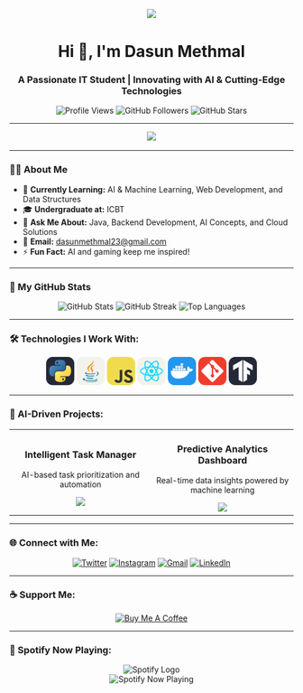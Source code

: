 <p align="center">
  <img src="https://github.com/7oSkaaa/7oSkaaa/blob/main/Images/about_me.gif?raw=true" width="150px">
</p>

<h1 align="center">Hi 👋, I'm Dasun Methmal</h1>
<h3 align="center">A Passionate IT Student | Innovating with AI & Cutting-Edge Technologies</h3>
<p align="center">
  <img src="https://komarev.com/ghpvc/?username=Dass23M&label=Profile%20Views&color=0e75b6&style=flat" alt="Profile Views" />
  <img src="https://img.shields.io/github/followers/Dass23M?label=Followers" alt="GitHub Followers" />
  <img src="https://img.shields.io/github/stars/Dass23M?label=Stars" alt="GitHub Stars" />
</p>

---

<div align="center">
  <img src="https://readme-typing-svg.herokuapp.com?font=Fira+Code&size=22&pause=1000&color=FF5733&center=true&vCenter=true&width=500&lines=AI+Enthusiast+and+Coder;Building+Intelligent+Applications;Exploring+Next-Gen+Technologies">
</div>

---

### 🧑‍💻 About Me
- 🌱 **Currently Learning:** AI & Machine Learning, Web Development, and Data Structures  
- 🎓 **Undergraduate at:** ICBT  
- 💬 **Ask Me About:** Java, Backend Development, AI Concepts, and Cloud Solutions  
- 📧 **Email:** dasunmethmal23@gmail.com  
- ⚡ **Fun Fact:** AI and gaming keep me inspired!  

---

### 🚀 My GitHub Stats
<div align="center">
  <img src="https://github-readme-stats.vercel.app/api?username=Dass23M&theme=radical&show_icons=true&count_private=true" alt="GitHub Stats" height="180px" />
  <img src="https://github-readme-streak-stats.herokuapp.com/?user=Dass23M&theme=radical" alt="GitHub Streak" height="180px" />
  <img src="https://github-readme-stats.vercel.app/api/top-langs/?username=Dass23M&theme=radical&langs_count=8&layout=compact" alt="Top Languages" height="180px" />
</div>

---

### 🛠️ Technologies I Work With:
<p align="center">
  <img src="https://github.com/tandpfun/skill-icons/blob/main/icons/Python-Dark.svg" alt="Python" width="50" height="50" />
  <img src="https://github.com/tandpfun/skill-icons/blob/main/icons/Java-Light.svg" alt="Java" width="50" height="50" />
  <img src="https://github.com/tandpfun/skill-icons/blob/main/icons/JavaScript.svg" alt="JavaScript" width="50" height="50" />
  <img src="https://github.com/tandpfun/skill-icons/blob/main/icons/React-Light.svg" alt="React" width="50" height="50" />
  <img src="https://github.com/tandpfun/skill-icons/blob/main/icons/Docker.svg" alt="Docker" width="50" height="50" />
  <img src="https://github.com/tandpfun/skill-icons/blob/main/icons/Git.svg" alt="Git" width="50" height="50" />
  <img src="https://github.com/tandpfun/skill-icons/blob/main/icons/TensorFlow-Dark.svg" alt="TensorFlow" width="50" height="50" />
</p>

---

### 🌟 AI-Driven Projects:
<table align="center">
<tr>
<td align="center" width="50%">
  <h3>Intelligent Task Manager</h3>
  <p>AI-based task prioritization and automation</p>
  <a href="https://github.com/Dass23M/ai-task-manager"><img src="https://img.shields.io/badge/View%20Project-blue?style=for-the-badge"></a>
</td>
<td align="center" width="50%">
  <h3>Predictive Analytics Dashboard</h3>
  <p>Real-time data insights powered by machine learning</p>
  <a href="https://github.com/Dass23M/predictive-dashboard"><img src="https://img.shields.io/badge/View%20Project-blue?style=for-the-badge"></a>
</td>
</tr>
</table>

---

### 🌐 Connect with Me:
<p align="center">
  <a href="https://twitter.com/MethmalDasun" target="_blank"><img src="https://raw.githubusercontent.com/rahuldkjain/github-profile-readme-generator/master/src/images/icons/Social/twitter.svg" alt="Twitter" width="40" /></a>
  <a href="https://instagram.com/_dase23_" target="_blank"><img src="https://raw.githubusercontent.com/rahuldkjain/github-profile-readme-generator/master/src/images/icons/Social/instagram.svg" alt="Instagram" width="40" /></a>
  <a href="mailto:dasunmethmal23@gmail.com"><img src="https://img.icons8.com/fluent/48/000000/gmail--v1.png" alt="Gmail" width="40" /></a>
  <a href="https://www.linkedin.com/in/dasunmethmal/" target="_blank"><img src="https://img.icons8.com/fluent/48/000000/linkedin.png" alt="LinkedIn" width="40" /></a>
</p>

---

### ☕ Support Me:
<p align="center">
  <a href="https://www.buymeacoffee.com/Dass23M" target="_blank">
    <img src="https://cdn.buymeacoffee.com/buttons/v2/default-yellow.png" width="210" alt="Buy Me A Coffee" />
  </a>
</p>

---

### 🎵 Spotify Now Playing:
<p align="center">
  <img src="https://img.icons8.com/ios-filled/50/ffffff/spotify.png" alt="Spotify Logo" />
  <br>
  <img src="https://spotify-github-profile.vercel.app/api/view?uid=31k4ph2bjot6hm6uax7mhwaocynu&cover_image=true&theme=default&bar_color=53b14f&bar_color_cover=false" alt="Spotify Now Playing" />
</p>
